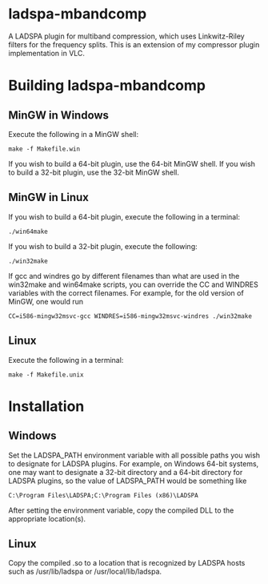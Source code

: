 ladspa-mbandcomp
================

A LADSPA plugin for multiband compression, which uses Linkwitz-Riley filters for the frequency splits.  This is an extension of my compressor plugin implementation in VLC.

# Building ladspa-mbandcomp

## MinGW in Windows

Execute the following in a MinGW shell:

```
make -f Makefile.win
```
If you wish to build a 64-bit plugin, use the 64-bit MinGW shell.  If you wish
to build a 32-bit plugin, use the 32-bit MinGW shell.

## MinGW in Linux

If you wish to build a 64-bit plugin, execute the following in a terminal:
```
./win64make
```
If you wish to build a 32-bit plugin, execute the following:
```
./win32make
```
If gcc and windres go by different filenames than what are used in the
win32make and win64make scripts, you can override the CC and WINDRES variables
with the correct filenames.  For example, for the old version of MinGW, one
would run
```
CC=i586-mingw32msvc-gcc WINDRES=i586-mingw32msvc-windres ./win32make
```

## Linux

Execute the following in a terminal:
```
make -f Makefile.unix
```

# Installation

## Windows

Set the LADSPA_PATH environment variable with all possible paths you wish to
designate for LADSPA plugins. For example, on Windows 64-bit systems, one may
want to designate a 32-bit directory and a 64-bit directory for LADSPA plugins,
so the value of LADSPA_PATH would be something like
```
C:\Program Files\LADSPA;C:\Program Files (x86)\LADSPA
```
After setting the environment variable, copy the compiled DLL to the
appropriate location(s).

## Linux

Copy the compiled .so to a location that is recognized by LADSPA hosts such as
/usr/lib/ladspa or /usr/local/lib/ladspa.
